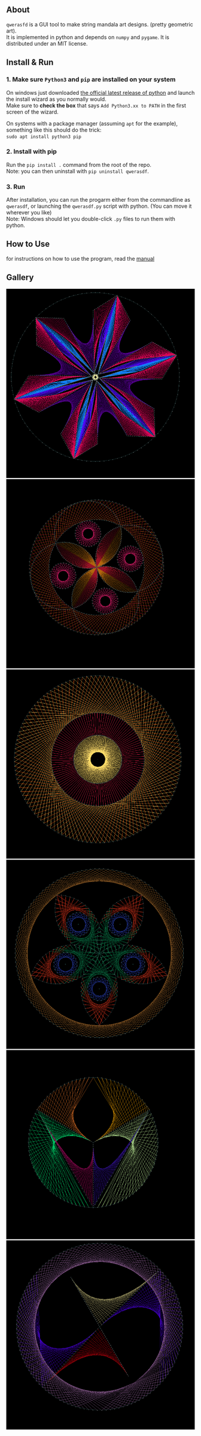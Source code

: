 ## About
`qwerasfd` is a GUI tool to make string mandala art designs. (pretty geometric art).  
It is implemented in python and depends on `numpy` and `pygame`.
It is distributed under an MIT license.

## Install & Run
### 1. Make sure `Python3` and `pip` are installed on your system
On windows just downloaded [the official latest release of python](https://www.python.org/downloads/windows/)
and launch the install wizard as you normally would.  
Make sure to **check the box** that says `Add Python3.xx to PATH` in the first screen of the wizard.

On systems with a package manager (assuming `apt` for the example), something like this should do the trick:  
`sudo apt install python3 pip`

### 2. Install with pip
Run the `pip install .` command from the root of the repo.  
Note: you can then uninstall with `pip uninstall qwerasdf`.  

### 3. Run
After installation, you can run the progarm either from the commandline as `qwerasdf`,
or launching the `qwerasdf.py` script with python. (You can move it wherever you like)  
Note: Windows should let you double-click `.py` files to run them with python.

## How to Use
for instructions on how to use the program, read the [manual](manual.md)

## Gallery

![trippy_flower](gallery/trippy_flower.png)
![rosace4](gallery/rosace4.png)
![sunny](gallery/sunny.png)
![moth](gallery/moth.png)
![weirdorchid](gallery/weirdorchid.png)
![evil_logo](gallery/evil_logo.png)

